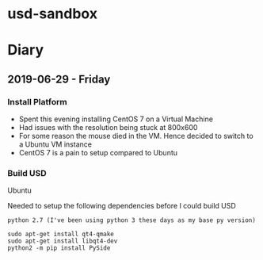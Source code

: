 # usd-sandbox


# Diary

## 2019-06-29 - Friday

### Install Platform 
- Spent this evening installing CentOS 7 on a Virtual Machine
- Had issues with the resolution being stuck at 800x600
- For some reason the mouse died in the VM. Hence decided to switch to a Ubuntu VM instance
- CentOS 7 is a pain to setup compared to Ubuntu

### Build USD
Ubuntu

Needed to setup the following dependencies before I could build USD
```
python 2.7 (I've been using python 3 these days as my base py version)

sudo apt-get install qt4-qmake
sudo apt-get install libqt4-dev
python2 -m pip install PySide


```
